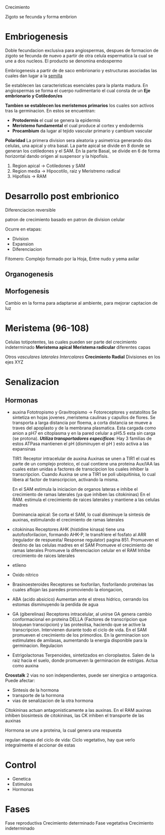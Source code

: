 
Crecimiento

Zigoto se fecunda y forma embrion

# Embriogenesis

Doble fecundacion exclusiva para angiospermas, despues de formacion de zigoto se fecunda de nuevo a partir de otra celula espermatica la cual se une a dos nucleos. El producto se denomina endospermo 

Embriogenesis a partir de de saco embrionario y estructuras asociadas las cuales dan lugar a la [semilla](semilla) 

Se establecen las caracteristicas esenciales para la planta madura. En angiospermas se forma el cuerpo rudimentario el cual consta de un **Eje embrionario y Cotiledon/es** 

**Tambien se establecen los meristemos primarios** los cuales son activos tras la germinacion. En estos se encuentran:
- **Protodermis** el cual se genera la epidermis 
- **Meristemo fundamental** el cual produce al cortex y endodermis
- **Procambium** da lugar al tejido vascular primario y cambium vascular

**Polaridad** 
La primera division sera aleatoria y asimetrica generando dos celulas, una apical y otra basal.
La parte apical se divide en 8 donde se generan los cotiledones y el SAM.
En la parte Basal, se divide en 6 de forma horizontal dando origen al suspensor y la hipofisis.

1. Region apical → Cotiledones y SAM
2. Region media → Hipocotilo, raiz y Meristremo radical
3. Hipofisis → RAM

# Desarrollo post embrionico

Diferenciacion reversible

patron de crecimiento basado en patron de division celular

Ocurre en etapas:
- Division
- Expansion
- Diferenciacion

Fitomero:
Complejo formado por la Hoja, Entre nudo y yema axilar

## Organogenesis

## Morfogenesis

Cambio en la forma para adaptarse al ambiente, para mejorar captacion de luz

# Meristema (96-108)

Celulas totipotentes, las cuales pueden ser parte del crecimiento indeterminado
**Meristema apical**
**Meristema radicular**
diferentes capas


Otros
	*vasculares
	laterales
	Intercalares*
**Crecimiento Radial**
Divisiones en los ejes XYZ

# Senalizacion

## Hormonas

- auxina
  Fototropismo y Gravitropismo → Fotoreceptores y estatolitos
  Se sintetiza en hojas jovenes ,meristema caulinas y capullos de flores. Se transporta a larga distancia por floema, a corta distancia se mueve a traves del apoplasto y de la membrana plasmatica. Esta cargada como anion a pH7 en citoplasma y en la pared celular a pH5.5 esta sin carga (se protona).
  ***Utiliza transportadores especificos***: Hay 3 familias de estos
  ATPasa mantienen el pH (disminuyen el pH ) esto activa a las expansinas
  
  TIR1: Receptor intracelular de auxina
  Auxinas se unen a TIR1 el cual es parte de un complejo proteico, el cual contiene una proteina Aux/IAA las cuales estan unidas a factores de transcipcion los cuales inhiber la transcripcion. Cuando Auxina se une a TIR1 se poli ubiquitinisa, lo cual libera al factor de transcripcion, activando la misma.
  
  En el SAM estimula la iniciacion de organos lateras e inhibe el crecimiento de ramas laterales (ya que inhiben las citokininas)
  En el RAM. estimula el crecimiento de raices laterales y mantiene a las celulas madres
  
  Dominancia apical: Se corta el SAM, lo cual disminuye la sintesis de auxinas, estimulando el crecimiento de ramas laterales


- citokininas
  Receptores AHK (histidine kinasa) tiene una autofosforilacion, formando AHK-P, le transfriere el fosfato al ARR (regulador de respuesta/ Response regulator) pagina 851. 
  Promueven el destino de las celulas madres en el SAM
  Promueve el crecimiento de  ramas laterales
  Promueve la diferenciacion celular en el RAM
  Inhibe crecimiento de raices laterales 
  
- etileno
- Oxido nitrico
- Brasinoesteroides
  Receptores se fosforilan, fosforilando proteinas las cuales aflojan las paredes promoviendo la elongacion,
- ABA (acido absicico)
  Aumentan ante el stress hidrico, cerrando los estomas disminuyendo la perdida de agua
  
- GA (giberelinas)
  Receptores intracelular, al unirse GA genera cambio conformacional en proteina DELLA (Factores de transcripcion que bloquean transcipcion) y las proteolisa, haciendo que se active la transcripcion.
  Intervienen durante todo el ciclo de vida. En el SAM promueven el crecimiento de los primordios.
  En la germinacion son estimulates de amilasas, aumentando la energia disponible para la germinacion.
  Regulacion 
  
  
- Estrigolactonas
  Terpenoides, sintetizados en cloroplastos. Salen de la raiz hacia el suelo, donde promueven la germinacion de estrigas. Actua como auxina 

**Crosstalk**
2 vias no son independientes, puede ser sinergica o antagonica. Puede afectar:
- Sintesis de la hormona
- transporte de la hormona
- vias de senalizacion de la otra hormona

Citokininas actuan antagonisticamente a las auxinas. En el RAM auxinas inhiben biosintesis de citokininas, las CK inhiben el transporte de las auxinas



Hormona se une a proteina, la cual genera una respuesta

regulan etapas del ciclo de vida:
Ciclo vegetativo, hay que verlo integralmente el accionar de estas

# Control

- Genetica
- Estimulos
- Hormonas

# Fases

Fase reproductiva
	Crecimiento determinado
Fase vegetativa
	Crecimiento indeterminado

